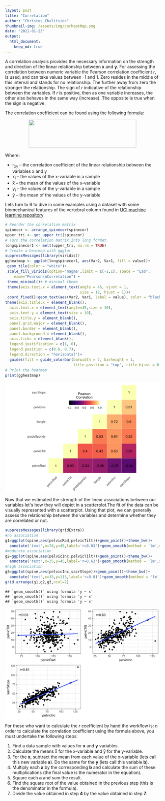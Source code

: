 ```yaml
---
layout: post
title: "Correlation"
author: "Christos_Chalitsios"
thumbnail-img: /assets/img/corheatMap.png
date: "2021-01-23"
output: 
  html_document:
    keep_md: true
---
```



A correlation analysis provides the necessary information on the strength and direction of the linear relationship between **x** and **y**. For assessing the correlation between numeric variable the Pearson correlation coefficient _r_, is used, and can take values between -1 and 1. Zero resides in the middle of this interval and stands for no relationship. The further away from zero the stronger the relationship. The sign of _r_ indicative of the relationship between the variables. If _r_ is positive, then as one variable increases, the other also behaves in the same way (increase). The opposite is true when the sign is negative.

The correlation coefficient can be found using the following formula:

<p align="center">
  <img width="350" height="90" src="https://cdn.corporatefinanceinstitute.com/assets/correlation1.png">
</p>

Where:

- r<sub>xy</sub> – the correlation coefficient of the linear relationship between the variables x and y
- x<sub>i</sub> – the values of the x-variable in a sample
- x̅ – the mean of the values of the x-variable
- y<sub>i</sub> – the values of the y-variable in a sample
- ȳ – the mean of the values of the y-variable

Lets turn to R to dive in some examples using a dataset with some biomechanical features of the vertebral column found in [UCI machine learning repository](http://archive.ics.uci.edu/ml/datasets/vertebral+column)




```r
# Reorder the correlation matrix
spinecor <- arrange_spinecor(spinecor)
upper_tri <- get_upper_tri(spinecor)
# Turn the correlation matrix into long format
longspinecor1 <- melt(upper_tri, na.rm = TRUE)
# Create a heatmap with ggglot
suppressMessages(library(viridis))
ggheatmap <- ggplot(longspinecor1, aes(Var2, Var1, fill = value))+
 geom_tile(color = "white")+
 scale_fill_viridis(option='magma',limit = c(-1,1), space = "Lab", 
    name="Pearson\nCorrelation") +
 theme_minimal()+ # minimal theme
 theme(axis.text.x = element_text(angle = 45, vjust = 1, 
                                  size = 12, hjust = 1))+
 coord_fixed()+geom_text(aes(Var2, Var1, label = value), color = "black",  size = 4) +
theme(axis.title.x = element_blank(),
  axis.text.x = element_text(angle=45,size = 10),
  axis.text.y = element_text(size = 10),
  axis.title.y = element_blank(),
  panel.grid.major = element_blank(),
  panel.border = element_blank(),
  panel.background = element_blank(),
  axis.ticks = element_blank(),
  legend.justification = c(1, 0),
  legend.position = c(0.6, 0.7),
  legend.direction = "horizontal")+
  guides(fill = guide_colorbar(barwidth = 7, barheight = 1,
                               title.position = "top", title.hjust = 0.5))
# Print the heatmap
print(ggheatmap)
```
<p align="center">
 <img src="/assets/img/corheatMap.png" width="672" style="display: block; margin: auto;" />
 </p>
 
 Now that we estimated the strength of the linear associations between our variables let's how they will depict in a scatterplot.The fit of the data can be visually represented with a scatterplot. Using that plot, we can generally assess the relationship between the variables and determine whether they are correlated or not.


```r
suppressMessages(library(gridExtra))
#no association
g1=ggplot(spine,aes(pelvicRad,pelvicTilt))+geom_point()+theme_bw()+
  annotate('text',x=78,y=45,label='r=0.03')+geom_smooth(method = 'lm',se=F)
#moderate association
g2=ggplot(spine,aes(pelvicInc,pelvicTilt))+geom_point()+theme_bw()+
  annotate('text',x=35,y=45,label='r=0.63')+geom_smooth(method = 'lm',se=F)
#high association
g3=ggplot(spine,aes(pelvicInc,sacrSlope))+geom_point()+theme_bw()+
  annotate('text',x=35,y=115,label='r=0.81')+geom_smooth(method = 'lm',se=F)
grid.arrange(g1,g2,g3,ncol=2)
```

```
## `geom_smooth()` using formula 'y ~ x'
## `geom_smooth()` using formula 'y ~ x'
## `geom_smooth()` using formula 'y ~ x'
```
<p align="center">
 <img src="/assets/img/scatterplots.png" width="672" style="display: block; margin: auto;" />
</p>

For those who want to calculate the *r* coefficient by hand the workflow is:
n order to calculate the correlation coefficient using the formula above, you must undertake the following steps:

1. Find a data sample with  values for **x** and **y** variables.
2. Calculate the means x̅ for the x-variable and ȳ for the y-variable.
3. For the **x**, subtract the mean from each value of the x-variable (lets call this new variable **a**). Do the same for the **y** (lets call this variable **b**).
4. Multiply each **a** by the corresponding **b** and calculate the sum of these multiplications (the final value is the numerator in the equation).
5. Square each **a** and sum the result.
6. Find the square root of the value obtained in the previous step (this is the denominator in the formula).
7. Divide the value obtained in step **4** by the value obtained in step **7**.




